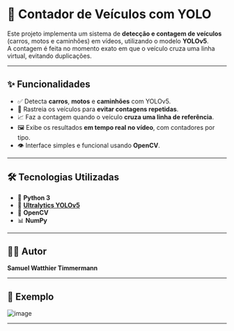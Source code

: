 # 🚗 Contador de Veículos com YOLO

Este projeto implementa um sistema de **detecção e contagem de veículos** (carros, motos e caminhões) em vídeos, utilizando o modelo **YOLOv5**.  
A contagem é feita no momento exato em que o veículo cruza uma linha virtual, evitando duplicações.

---

## ✨ Funcionalidades

- ✅ Detecta **carros**, **motos** e **caminhões** com YOLOv5.
- 🔁 Rastreia os veículos para **evitar contagens repetidas**.
- 📈 Faz a contagem quando o veículo **cruza uma linha de referência**.
- 🖼️ Exibe os resultados **em tempo real no vídeo**, com contadores por tipo.
- 👁️ Interface simples e funcional usando **OpenCV**.

---

## 🛠️ Tecnologias Utilizadas

- 🐍 **Python 3**
- 🤖 [**Ultralytics YOLOv5**](https://github.com/ultralytics/yolov5)
- 🎥 **OpenCV**
- 📊 **NumPy**

---

## 👨‍💻 Autor

**Samuel Watthier Timmermann**  

---

## 📸 Exemplo
![image](https://github.com/user-attachments/assets/df04cb0e-c6c8-49e0-8b5b-fa3a63891272)

---

